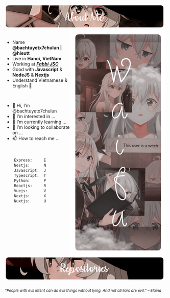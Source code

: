 <div>
<br/>
<img src="./img/AboutMe-elaina.png" width="500"  />
<img src="./img/Waifu-elainaa.png" width="300" align="right" />
<br/>
<br/>
  
- Name **@bachtuyetx7chulun | @hieutt**
- Live in **Hanoi, VietNam**
- Working at [***Fabbi JSC***](https://fabbi.com.vn/)
- Good with **Javascript** & **NodeJS** & **Nextjs**
- Understand Vietnamese & English 🎈

<br/>

- 👋 Hi, I’m @bachtuyetx7chulun
- 👀 I’m interested in ...
- 🌱 I’m currently learning ...
- 💞️ I’m looking to collaborate on ...
- 📫 How to reach me ...
<br/>
  
```JS
    Express:     E
    Nestjs:      N
    Javascript:  J
    Typescript:  T
    Python:      P
    Reactjs:     R
    Vuejs:       V
    Nextjs:      X
    Nuxtjs:      U

```

<br/>
<img src="./img/Repo-elaina.png" width="500" />
  
<sub> *“People with evil intent can do evil things without lying. And not all liars are evil.” – Elaina* </sub>
<!--
<img src="https://metrics.lecoq.io/Eilaluth?template=classic&base.header=0&base.activity=0&base.community=0&base.repositories=0&base.metadata=0&repositories=1&repositories=100&repositories.batch=100&repositories.forks=false&repositories.affiliations=owner&repositories.featured=Eilaluth%2FAyano%2CEilaluth%2FKyoko%2CEilaluth%2FKanna%2CEilaluth%2FHotaru%2CEilaluth%2FMocha&config.timezone=Asia%2FJakart"  />
-->
</div>

<!---
bachtuyetx7chulun/bachtuyetx7chulun is a ✨ special ✨ repository because its `README.md` (this file) appears on your GitHub profile.
You can click the Preview link to take a look at your changes.
--->

